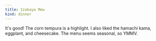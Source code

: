 ```yaml
---
title: Izakaya Mew
kind: dinner
---
```

It's good! The corn tempura is a highlight. I also liked the hamachi kama, eggplant, and cheesecake. The menu seems seasonal, so YMMV.
